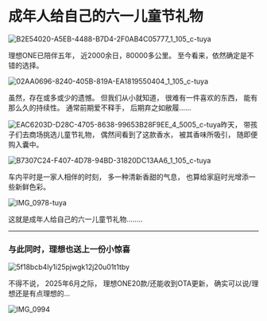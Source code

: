 # 成年人给自己的六一儿童节礼物

![B2E54020-A5EB-4488-B7D4-2F0AB4C05777_1_105_c-tuya](./assets/B2E54020-A5EB-4488-B7D4-2F0AB4C05777_1_105_c-tuya.jpeg)

理想ONE已陪伴五年，
近2000余日，80000多公里。
至今看来，依然确定是不错的选择。

![02AA0696-8240-405B-819A-EA1819550404_1_105_c-tuya](./assets/02AA0696-8240-405B-819A-EA1819550404_1_105_c-tuya.jpeg)

虽然，存在或多或少的遗憾。
但我们从小就知道，
很难有一件喜欢的东西，
能有那么久的持续性。
通常前期爱不释手，
后期弃之如敝履……

![EAC6203D-D28C-4705-8638-99653B28F9EE_4_5005_c-tuya](./assets/EAC6203D-D28C-4705-8638-99653B28F9EE_4_5005_c-tuya.jpeg)昨天，
带孩子们去商场挑选儿童节礼物，
偶然间看到了这款香水，
被其香味所吸引，
随即便购入囊中。

![B7307C24-F407-4D78-94BD-31820DC13AA6_1_105_c-tuya](./assets/B7307C24-F407-4D78-94BD-31820DC13AA6_1_105_c-tuya.jpeg)

车内平时是一家人相伴的时刻，
多一种清新香甜的气息，
也算给家庭时光增添一些新鲜色彩。

![IMG_0978-tuya](./assets/IMG_0978-tuya.jpeg)

这就是成年人给自己的六一儿童节礼物……..

---

### 与此同时，理想也送上一份小惊喜

![5f18bcb4ly1i25pjwgk12j20u01t1tby](./assets/5f18bcb4ly1i25pjwgk12j20u01t1tby.jpg)

不得不说，
2025年6月之际，
理想ONE20款/还能收到OTA更新，
确实可以说/理想还是有点理想的...

![IMG_0994](./assets/IMG_0994.jpeg)